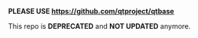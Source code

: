 **PLEASE USE https://github.com/qtproject/qtbase**

This repo is **DEPRECATED** and **NOT UPDATED** anymore.
